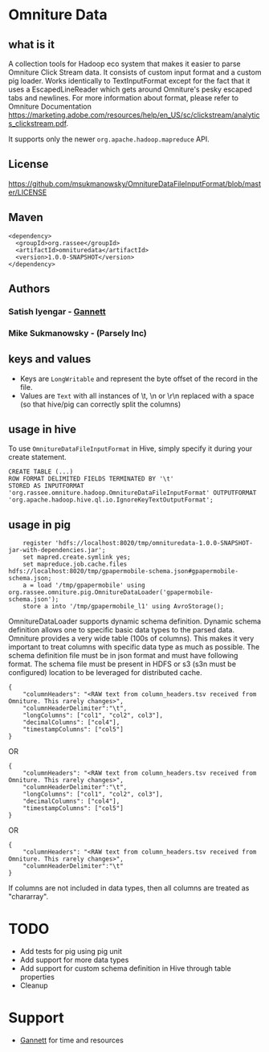 # Omniture Data

## what is it
A collection tools for Hadoop eco system that makes it easier to parse Omniture Click Stream data. It consists of custom input format and a custom pig loader. Works identically to TextInputFormat except for the fact that it uses a EscapedLineReader which gets around Omniture's pesky escaped tabs and newlines. For more information about format, please refer to Omniture Documentation https://marketing.adobe.com/resources/help/en_US/sc/clickstream/analytics_clickstream.pdf.

It supports only the newer `org.apache.hadoop.mapreduce` API.

## License
https://github.com/msukmanowsky/OmnitureDataFileInputFormat/blob/master/LICENSE

## Maven
```
<dependency>
  <groupId>org.rassee</groupId>
  <artifactId>omnituredata</artifactId>
  <version>1.0.0-SNAPSHOT</version>
</dependency>
```
## Authors
### Satish Iyengar - [Gannett](http://gannett.com)
### Mike Sukmanowsky - (Parsely Inc)

## keys and values

* Keys are `LongWritable` and represent the byte offset of the record in the file.
* Values are `Text` with all instances of \\t, \\n or \\r\n replaced with a space (so that hive/pig can correctly split the columns)

## usage in hive
To use `OmnitureDataFileInputFormat` in Hive, simply specify it during your create statement.

    CREATE TABLE (...)
    ROW FORMAT DELIMITED FIELDS TERMINATED BY '\t' 
    STORED AS INPUTFORMAT 'org.rassee.omniture.hadoop.OmnitureDataFileInputFormat' OUTPUTFORMAT 'org.apache.hadoop.hive.ql.io.IgnoreKeyTextOutputFormat';

## usage in pig
```
    register 'hdfs://localhost:8020/tmp/omnituredata-1.0.0-SNAPSHOT-jar-with-dependencies.jar';
    set mapred.create.symlink yes;
    set mapreduce.job.cache.files hdfs://localhost:8020/tmp/gpapermobile-schema.json#gpapermobile-schema.json;
    a = load '/tmp/gpapermobile' using org.rassee.omniture.pig.OmnitureDataLoader('gpapermobile-schema.json');
    store a into '/tmp/gpapermobile_l1' using AvroStorage();
```

OmnitureDataLoader supports dynamic schema definition. Dynamic schema definition allows one to specific basic data types to the parsed data. Omniture provides a very wide table (100s of columns). This makes it very important to treat columns with specific data type as much as possible. The schema definition file must be in json format and must have following format. The schema file must be present in HDFS or s3 (s3n must be configured) location to be leveraged for distributed cache.
 
```
{
    "columnHeaders": "<RAW text from column_headers.tsv received from Omniture. This rarely changes>",
    "columnHeaderDelimiter":"\t",
    "longColumns": ["col1", "col2", col3"],
    "decimalColumns": ["col4"],
    "timestampColumns": ["col5"]
}
```
OR
```
{
    "columnHeaders": "<RAW text from column_headers.tsv received from Omniture. This rarely changes>",
    "columnHeaderDelimiter":"\t",
    "longColumns": ["col1", "col2", col3"],
    "decimalColumns": ["col4"],
    "timestampColumns": ["col5"]
}
```
OR
```
{
    "columnHeaders": "<RAW text from column_headers.tsv received from Omniture. This rarely changes>",
    "columnHeaderDelimiter":"\t"
}
```

If columns are not included in data types, then all columns are treated as "chararray". 

# TODO
* Add tests for pig using pig unit
* Add support for more data types
* Add support for custom schema definition in Hive through table properties
* Cleanup

# Support
* [Gannett](http://gannett.com) for time and resources